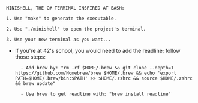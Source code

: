     MINISHELL, THE C# TERMINAL INSPIRED AT BASH:

    1. Use "make" to generate the executable.

    2. Use "./minishell" to open the project's terminal.

    3. Use your new terminal as you want...


* If you're at 42's school, you would need to add the readline; follow those steps:

        - Add brew by: "rm -rf $HOME/.brew && git clone --depth=1 https://github.com/Homebrew/brew $HOME/.brew && echo 'export PATH=$HOME/.brew/bin:$PATH' >> $HOME/.zshrc && source $HOME/.zshrc && brew update"

        - Use brew to get readline with: "brew install readline"
